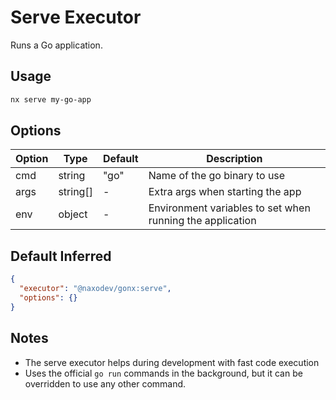 # Serve Executor

Runs a Go application.

## Usage

```bash
nx serve my-go-app
```

## Options

| Option | Type     | Default | Description                                               |
| ------ | -------- | ------- | --------------------------------------------------------- |
| cmd    | string   | "go"    | Name of the go binary to use                              |
| args   | string[] | -       | Extra args when starting the app                          |
| env    | object   | -       | Environment variables to set when running the application |

## Default Inferred

```json
{
  "executor": "@naxodev/gonx:serve",
  "options": {}
}
```

## Notes

- The serve executor helps during development with fast code execution
- Uses the official `go run` commands in the background, but it can be overridden to use any other command.
